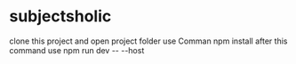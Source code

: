# subjectsholic


clone this project and open project folder 
use Comman 
npm install 
after this command 
use npm run dev -- --host 
